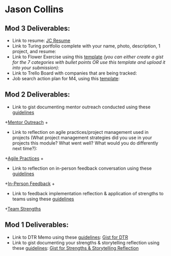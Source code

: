 # Jason Collins

## Mod 3 Deliverables:

* Link to resume: [JC Resume](https://the-oem.github.io/assets/JGC-resume-2017.pdf)
* Link to Turing portfolio complete with your name, photo, description, 1 project, and resume:
* Link to Flower Exercise using this [template](https://github.com/turingschool/career-development-curriculum/blob/master/files/Career%20Unit%20-%20The%20Flower%20Diagram.pdf) *(you can either create a gist for the 7 categories with bullet points OR use this template and upload it into your submission):*
* Link to Trello Board with companies that are being tracked:
* Job search action plan for M4, using this [template](https://github.com/turingschool/career-development-curriculum/blob/master/module_three/mod_4_action_plan_template.md):

## Mod 2 Deliverables:
 * Link to gist documenting mentor outreach conducted using these [guidelines](https://github.com/turingschool/career-development-curriculum/blob/master/module_two/cold_outreach_i_guidelines.md)

+[Mentor Outreach](https://gist.github.com/the-oem/46cd88cbc0c66a3e43f0a784846f1a08)
+
 * Link to reflection on agile practices/project management used in projects (What project management strategies did you use in your projects this module? What went well? What would you do differently next time?):

+[Agile Practices](https://gist.github.com/the-oem/c71e4e89eede7fdee6a741240688d0fc)
+
 * Link to reflection on in-person feedback conversation using these [guidelines](https://github.com/turingschool/career-development-curriculum/blob/master/module_two/feedback_conversation_reflection_guidelines.md)

+[In-Person Feedback](https://gist.github.com/the-oem/d8584d68b2152653b71956b9ba656d1f)
+
 * Link to feedback implementation reflection & application of strengths to teams using these [guidelines](https://github.com/turingschool/career-development-curriculum/blob/master/module_two/feedback_implementation_strengths_reflection.md)

+[Team Strengths](https://gist.github.com/the-oem/15f307b5333aaa4d65a5043177738e29)

## Mod 1 Deliverables:
* Link to DTR Memo using these [guidelines](https://github.com/turingschool/career-development-curriculum/blob/master/module_one/dtr_guidelines_memo.md): [Gist for DTR](https://gist.github.com/the-oem/e09cf2d2772e3f7e46891bb48d9ef162)
* Link to gist documenting your strengths & storytelling reflection using these [guidelines](https://github.com/turingschool/career-development-curriculum/blob/master/module_one/strengths_storytelling_reflection.md): [Gist for Strengths & Storytelling Reflection](https://gist.github.com/the-oem/b8638681a27e9fd431d38b354fe69aa8)
